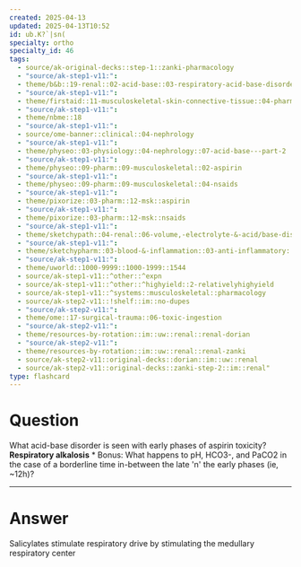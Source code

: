 ```yaml
---
created: 2025-04-13
updated: 2025-04-13T10:52
id: ub.K?`|sn(
specialty: ortho
specialty_id: 46
tags:
  - source/ak-original-decks::step-1::zanki-pharmacology
  - "source/ak-step1-v11:": 
  - theme/b&b::19-renal::02-acid-base::03-respiratory-acid-base-disorders
  - "source/ak-step1-v11:": 
  - theme/firstaid::11-musculoskeletal-skin-connective-tissue::04-pharm::03-aspirin
  - "source/ak-step1-v11:": 
  - theme/nbme::18
  - "source/ak-step1-v11:": 
  - source/ome-banner::clinical::04-nephrology
  - "source/ak-step1-v11:": 
  - theme/physeo::03-physiology::04-nephrology::07-acid-base---part-2
  - "source/ak-step1-v11:": 
  - theme/physeo::09-pharm::09-musculoskeletal::02-aspirin
  - "source/ak-step1-v11:": 
  - theme/physeo::09-pharm::09-musculoskeletal::04-nsaids
  - "source/ak-step1-v11:": 
  - theme/pixorize::03-pharm::12-msk::aspirin
  - "source/ak-step1-v11:": 
  - theme/pixorize::03-pharm::12-msk::nsaids
  - "source/ak-step1-v11:": 
  - theme/sketchypath::04-renal::06-volume,-electrolyte-&-acid/base-disorders::04-acid/base-disorders
  - "source/ak-step1-v11:": 
  - theme/sketchypharm::03-blood-&-inflammation::03-anti-inflammatory::01-nsaids
  - "source/ak-step1-v11:": 
  - theme/uworld::1000-9999::1000-1999::1544
  - source/ak-step1-v11::^other::^expn
  - source/ak-step1-v11::^other::^highyield::2-relativelyhighyield
  - source/ak-step1-v11::^systems::musculoskeletal::pharmacology
  - source/ak-step2-v11::!shelf::im::no-dupes
  - "source/ak-step2-v11:": 
  - theme/ome::17-surgical-trauma::06-toxic-ingestion
  - "source/ak-step2-v11:": 
  - theme/resources-by-rotation::im::uw::renal::renal-dorian
  - "source/ak-step2-v11:": 
  - theme/resources-by-rotation::im::uw::renal::renal-zanki
  - source/ak-step2-v11::original-decks::dorian::im::uw::renal
  - source/ak-step2-v11::original-decks::zanki-step-2::im::renal"
type: flashcard
---
```


# Question
What acid-base disorder is seen with early phases of aspirin toxicity?    **Respiratory alkalosis**   * Bonus: What happens to pH, HCO3-, and PaCO2 in the case of a borderline time in-between the late 'n' the early phases (ie, ~12h)?

---

# Answer
Salicylates stimulate respiratory drive by stimulating the medullary respiratory center